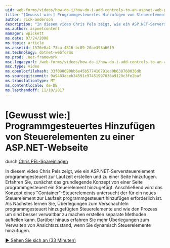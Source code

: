 ```yaml
---
uid: web-forms/videos/how-do-i/how-do-i-add-controls-to-an-aspnet-web-page-programmatically
title: "[Gewusst wie:] Programmgesteuertes Hinzufügen von Steuerelementen zu einer ASP.NET-Webseite | Microsoft Docs"
author: rick-anderson
description: "In diesem video Chris Pels zeigt, wie ein ASP.NET-Serversteuerelement programmgesteuert zur Laufzeit erstellen und zu einer Seite hinzufügen. Lernen Sie zunächst das grundlegende Konzept o..."
ms.author: aspnetcontent
manager: wpickett
ms.date: 07/24/2008
ms.topic: article
ms.assetid: 1576e0a4-73ca-4816-bc09-20ae393a66f9
ms.technology: dotnet-webforms
ms.prod: .net-framework
msc.legacyurl: /web-forms/videos/how-do-i/how-do-i-add-controls-to-an-aspnet-web-page-programmatically
msc.type: video
ms.openlocfilehash: 33f098690bb6e45b577410791ea0b638760036db
ms.sourcegitcommit: 9a9483aceb34591c97451997036a9120c3fe2baf
ms.translationtype: MT
ms.contentlocale: de-DE
ms.lasthandoff: 11/10/2017
---
```

<a name="how-do-i-add-controls-to-an-aspnet-web-page-programmatically"></a>[Gewusst wie:] Programmgesteuertes Hinzufügen von Steuerelementen zu einer ASP.NET-Webseite
====================
durch [Chris PEL-Spareinlagen](https://twitter.com/chrispels)

In diesem video Chris Pels zeigt, wie ein ASP.NET-Serversteuerelement programmgesteuert zur Laufzeit erstellen und zu einer Seite hinzufügen. Erfahren Sie, zunächst das grundlegende Konzept von einer Seite programmgesteuert ein Steuerelement hinzugefügt. Anschließend wird das Konzept eines "Container"-Steuerelements untersucht der für ein neues Steuerelement zur Laufzeit programmgesteuert hinzufügen erforderlich ist. Als Nächstes lernen Sie, Überlegungen zum Verschachteln programmgesteuert hinzugefügten Steuerelemente und wie den Prozess um sind besser verwaltbar zu machen erstellen separate Methoden aufteilen kann. Darüber hinaus erfahren Sie mehr Überlegungen zum Verwalten von Ansichtszustand, wenn Sie dynamisch Steuerelemente hinzufügen.

[&#9654; Sehen Sie sich an (33 Minuten)](https://channel9.msdn.com/Blogs/ASP-NET-Site-Videos/how-do-i-add-controls-to-an-aspnet-web-page-programmatically)
